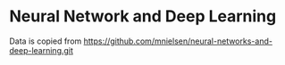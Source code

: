 # Neural Network and Deep Learning

Data is copied from https://github.com/mnielsen/neural-networks-and-deep-learning.git
